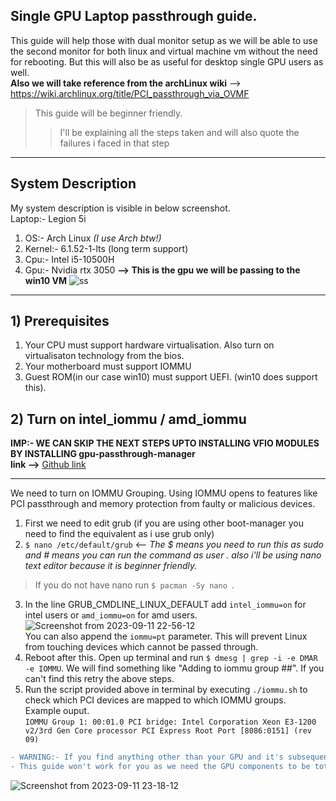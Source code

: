 ## Single GPU Laptop passthrough guide.
This guide will help those with dual monitor setup as we will be able to use the second monitor for both linux and virtual machine vm without the need for rebooting. But this will also be as useful for desktop single GPU users as well.<br>
**Also we will take reference from the archLinux wiki** --> https://wiki.archlinux.org/title/PCI_passthrough_via_OVMF
> This guide will be beginner friendly.
> > I'll be explaining all the steps taken and will also quote the failures i faced in that step
***
## System Description
My system description is visible in below screenshot. <br />
Laptop:- Legion 5i <br />
1. OS:- Arch Linux *(I use Arch btw!)* <br>
2. Kernel:- 6.1.52-1-lts (long term support)
3. Cpu:- Intel i5-10500H <br />
4. Gpu:- Nvidia rtx 3050 **--> This is the gpu we will be passing to the win10 VM**
![ss](https://github.com/BeroBrine/kvmGPU/assets/74451882/d22f9bea-b155-4cb7-b0db-e246089f88f3)
***
## 1) Prerequisites
1. Your CPU must support hardware virtualisation. Also turn on virtualisaton technology from the bios.
2. Your motherboard must support IOMMU
3. Guest ROM(in our case win10) must support UEFI. (win10 does support this).

## 2) Turn on intel_iommu / amd_iommu <br>
**IMP:- WE CAN SKIP THE NEXT STEPS UPTO INSTALLING VFIO MODULES BY INSTALLING gpu-passthrough-manager** <br> **link -->** [Github link](https://github.com/uwzis/GPU-Passthrough-Manager) <br>
***
We need to turn on IOMMU Grouping. Using IOMMU opens to features like PCI passthrough and memory protection from faulty or malicious devices. <br>
1. First we need to edit grub (if you are using other boot-manager you need to find the equivalent as i use grub only)
2. `$ nano /etc/default/grub` <-- *The $ means you need to run this as sudo and # means you can run the command as user . also i'll be using nano text editor because it is beginner friendly.* <br>
> If you do not have nano run `$ pacman -Sy nano `.
> 
3. In the line GRUB_CMDLINE_LINUX_DEFAULT add `intel_iommu=on` for intel users or `amd_iommu=on` for amd users.
![Screenshot from 2023-09-11 22-56-12](https://github.com/BeroBrine/kvmGPU/assets/74451882/0bb309c2-f764-4af6-ba60-ca2fae7fd874) <br>
You can also append the `iommu=pt` parameter. This will prevent Linux from touching devices which cannot be passed through.
4. Reboot after this. Open up terminal and run `$ dmesg | grep -i -e DMAR -e IOMMU`. We will find something like
  "Adding to iommu group ##". If you can't find this retry the above steps.
5. Run the script provided above in terminal by executing `./iommu.sh` to check which PCI devices are mapped to which IOMMU groups. <br>
Example ouput. <br>
  `IOMMU Group 1:
	00:01.0 PCI bridge: Intel Corporation Xeon E3-1200 v2/3rd Gen Core processor PCI Express Root Port [8086:0151] (rev 09)`
```diff
- WARNING:- If you find anything other than your GPU and it's subsequent audio device and a PCI component. <br>
- This guide won't work for you as we need the GPU components to be totally seperated. For me my GPU was in iommu group 2 and it looked like this.
```
![Screenshot from 2023-09-11 23-18-12](https://github.com/BeroBrine/kvmGPU/assets/74451882/eb066545-d50f-469f-a747-59f9ab42bae1)






